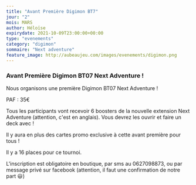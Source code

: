 ```yaml
---
title: "Avant Première Digimon BT7"
jour: "2"
mois: MARS
author: Héloïse
expirydate: 2021-10-09T23:00:00+00:00
type: "evenements"
category: "digimon"
sommaire: "Next adventure"
feature_image: http://aubeaujeu.com/images/evenements/digimon.png
---
```

### Avant Première Digimon BT07 Next Adventure !

Nous organisons une première Digimon BT07 Next Adventure !

PAF : 35€

Tous les participants vont recevoir 6 boosters de la nouvelle extension Next Adventure (attention, c'est en anglais). Vous devrez les ouvrir et faire un deck avec !

Il y aura en plus des cartes promo exclusive à cette avant première pour tous !

Il y a 16 places pour ce tournoi.

L'inscription est obligatoire en boutique, par sms au 0627098873, ou par message privé sur facebook (attention, il faut une confirmation de notre part 😃)
